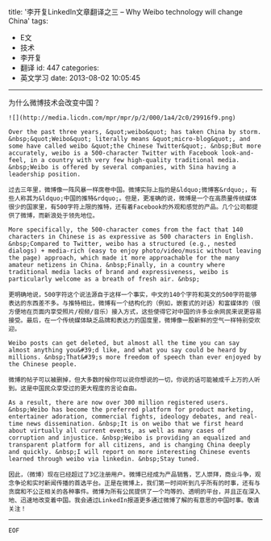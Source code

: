 title: '李开复LinkedIn文章翻译之三 – Why Weibo technology will change China'
tags:
  - E文
  - 技术
  - 李开复
  - 翻译
id: 447
categories:
  - 英文学习
date: 2013-08-02 10:05:45
---

为什么微博技术会改变中国？

	![](http://media.licdn.com/mpr/mpr/p/2/000/1a4/2c0/29916f9.png)

	Over the past three years, &quot;weibo&quot; has taken China by storm. &nbsp;&quot;Weibo&quot; literally means &quot;micro-blog&quot;, and some have called weibo &quot;the Chinese Twitter&quot;. &nbsp;But more accurately, weibo is a 500-character Twitter with Facebook look-and-feel, in a country with very few high-quality traditional media. &nbsp;Weibo is offered by several companies, with Sina having a leadership position.

	过去三年里，微博像一阵风暴一样席卷中国。微博实际上指的是&ldquo;微博客&rdquo;，有些人称其为&ldquo;中国的推特&rdquo;。但是，更准确的说，微博是一个在高质量传统媒体很少的国家里，有500字符上限的推特，还有着Facebook的外观和感觉的产品。几个公司都提供了微博，而新浪处于领先地位。

	More specifically, the 500-character comes from the fact that 140 characters in Chinese is as expressive as 500 characters in English. &nbsp;Compared to Twitter, weibo has a structured (e.g., nested dialogs) + media-rich (easy to enjoy photo/video/music without leaving the page) approach, which made it more approachable for the many amateur netizens in China. &nbsp;Finally, in a country where traditional media lacks of brand and expressiveness, weibo is particularly welcome as a breath of fresh air. &nbsp;

	更明确地说，500字符这个说法源自于这样一个事实，中文的140个字符和英文的500字符能够表达的东西差不多。与推特相比，微博有一个结构化的（例如，嵌套式的对话）和富媒体的（很方便地在页面内享受照片/视频/音乐）接入方式，这些使得它对中国的许多业余网民来说更容易接受。最后，在一个传统媒体缺乏品牌和表达力的国度里，微博像一股新鲜的空气一样特别受欢迎。

	Weibo posts can get deleted, but almost all the time you can say almost anything you&#39;d like, and what you say could be heard by millions. &nbsp;That&#39;s more freedom of speech than ever enjoyed by the Chinese people.

	微博的帖子可以被删掉，但大多数时候你可以说你想说的一切，你说的话可能被成千上万的人听到。这是中国民众享受过的更大程度的言论自由。

	As a result, there are now over 300 million registered users. &nbsp;Weibo has become the preferred platform for product marketing, entertainer adoration, commercial fights, ideology debates, and real-time news dissemination. &nbsp;It is on weibo that we first heard about virtually all current events, as well as many cases of corruption and injustice. &nbsp;Weibo is providing an equalized and transparent platform for all citizens, and is changing China deeply and quickly. &nbsp;I will report on more interesting Chinese events learned through weibo via linkedin. &nbsp;Stay tuned.

	因此，（微博）现在已经超过了3亿注册用户。微博已经成为产品销售，艺人崇拜，商业斗争，观念争论和实时新闻传播的首选平台。正是在微博上，我们第一时间听到几乎所有的时事，还有与贪腐和不公正相关的各种事件。微博为所有公民提供了一个均等的、透明的平台，并且正在深入地、迅速地改变着中国。我会通过LinkedIn报道更多通过微博了解的有意思的中国时事。敬请关注！

* * *

	EOF